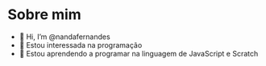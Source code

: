  # Sobre mim 

- 👋 Hi, I’m @nandafernandes
- 👀 Estou interessada na programação 
- 🌱 Estou aprendendo a programar na linguagem de JavaScript e Scratch 



